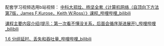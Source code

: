 
配套学习视频选用b站视频：
[中科大郑烇、杨坚全套《计算机网络（自顶向下方法 第7版，James F.Kurose，Keith W.Ross）》课程_哔哩哔哩_bilibili](https://www.bilibili.com/video/BV1JV411t7ow/?spm_id_from=333.999.0.0&vd_source=ccbe0c793ac5e34ebb735794692f049e)


[课程主要内容介绍(提示：第一次看不懂没关系，后面会循序渐进展开)_哔哩哔哩_bilibili](https://www.bilibili.com/video/BV1JV411t7ow?spm_id_from=333.788.videopod.episodes&vd_source=ccbe0c793ac5e34ebb735794692f049e&p=2)

[1.6 分组延时、丢失和吞吐量_哔哩哔哩_bilibili](https://www.bilibili.com/video/BV1JV411t7ow/?spm_id_from=333.788.videopod.episodes&vd_source=ccbe0c793ac5e34ebb735794692f049e&p=8)
